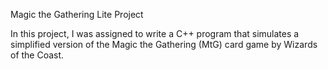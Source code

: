 Magic the Gathering Lite Project

In this project, I was assigned to write a C++ program that simulates a simplified version of the Magic the Gathering (MtG) card game by Wizards of the Coast.

